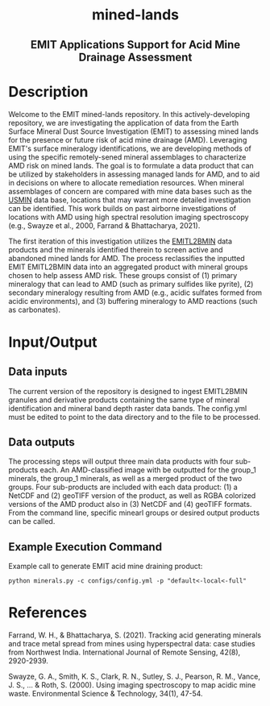 <h1 align="center"> mined-lands </h1>

<h2 align="center"> EMIT Applications Support for Acid Mine Drainage Assessment </h2>

# Description

Welcome to the EMIT mined-lands repository. In this actively-developing repository, we are investigating the application of data from the Earth Surface Mineral Dust Source Investigation (EMIT) to assessing mined lands for the presence or future risk of acid mine drainage (AMD). Leveraging EMIT's surface mineralogy identifications, we are developing methods of using the specific remotely-sened mineral assemblages 
to characterize AMD risk on mined lands. The goal is to formulate a data product that can be utilized by stakeholders in assessing managed lands for AMD, and to aid in decisions on where to allocate remediation resources. When mineral assemblages of concern are compared with mine data bases such as the [USMIN](https://www.usgs.gov/centers/gggsc/science/usmin-mineral-deposit-database) data base, locations that may warrant more detailed investigation can be identified. This work builds on past airborne investigations of locations with AMD using high spectral resolution imaging spectroscopy (e.g., Swayze et al., 2000, Farrand & Bhattacharya, 2021).

The first iteration of this investigation utilizes the [EMITL2BMIN](https://lpdaac.usgs.gov/products/emitl2bminv001/) data products and the minerals identified therein to screen active and abandoned mined lands for AMD. The process reclassifies the inputted EMIT EMITL2BMIN data into an aggregated product with mineral groups chosen to help assess AMD risk. These groups consist of (1) primary mineralogy that can lead to AMD (such as primary sulfides like pyrite), (2) secondary mineralogy resulting from AMD (e.g., acidic sulfates formed from acidic environments), and (3) buffering mineralogy to AMD reactions (such as carbonates).

# Input/Output

## Data inputs 
The current version of the repository is designed to ingest EMITL2BMIN granules and derivative products containing the same type of mineral identification and mineral band depth raster data bands. The config.yml must be edited to point to the data directory and to the file to be processed.

## Data outputs
The processing steps will output three main data products with four sub-products each.
An AMD-classified image with be outputted for the group_1 minerals, the group_1 minerals, as well as a merged product of the two groups. Four sub-products are included with each data product: (1) a NetCDF and (2) geoTIFF version of the product, as well as RGBA colorized versions of the AMD product also in (3) NetCDF and (4) geoTIFF formats. From the command line, specific minearl groups or desired output products can be called.

## Example Execution Command

Example call to generate EMIT acid mine draining product:

```
python minerals.py -c configs/config.yml -p "default<-local<-full"
```

# References

Farrand, W. H., & Bhattacharya, S. (2021). Tracking acid generating minerals and trace metal spread from mines using hyperspectral data: case studies from Northwest India. International Journal of Remote Sensing, 42(8), 2920-2939.

Swayze, G. A., Smith, K. S., Clark, R. N., Sutley, S. J., Pearson, R. M., Vance, J. S., ... & Roth, S. (2000). Using imaging spectroscopy to map acidic mine waste. Environmental Science & Technology, 34(1), 47-54.
